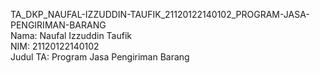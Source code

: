 TA_DKP_NAUFAL-IZZUDDIN-TAUFIK_21120122140102_PROGRAM-JASA-PENGIRIMAN-BARANG <br>
Nama: Naufal Izzuddin Taufik <br>
NIM: 21120122140102 <br>
Judul TA: Program Jasa Pengiriman Barang <br>
